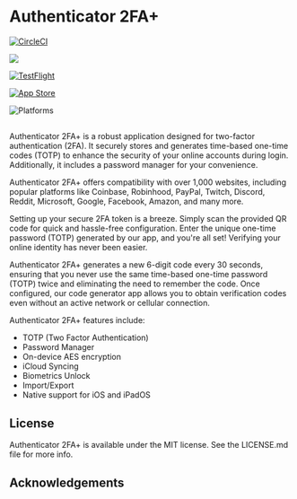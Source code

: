 # Authenticator 2FA+

[![CircleCI](https://dl.circleci.com/status-badge/img/gh/KelCodesStuff/Authenticator/tree/main.svg?style=shield)](https://dl.circleci.com/status-badge/redirect/gh/KelCodesStuff/Authenticator/tree/main)

<img src="https://img.shields.io/badge/Swift-5.9-orange.svg"/>

[![TestFlight](https://img.shields.io/badge/Join%20The%20TestFlight-blue)](https://testflight.apple.com/join/PDUIq4bp)

[![App Store](https://img.shields.io/badge/App%20Store-blue)](https://apps.apple.com/us/app/authenticator/)

![Platforms](https://img.shields.io/badge/Platform%20Compatibility-iOS%2016+%20|%20iPadOS%2016+-red?logo=apple&?color=red)

##

Authenticator 2FA+ is a robust application designed for two-factor authentication (2FA). It securely stores and generates time-based one-time codes (TOTP) to enhance the security of your online accounts during login. Additionally, it includes a password manager for your convenience.

Authenticator 2FA+ offers compatibility with over 1,000 websites, including popular platforms like Coinbase, Robinhood, PayPal, Twitch, Discord, Reddit, Microsoft, Google, Facebook, Amazon, and many more.

Setting up your secure 2FA token is a breeze. Simply scan the provided QR code for quick and hassle-free configuration. Enter the unique one-time password (TOTP) generated by our app, and you're all set! Verifying your online identity has never been easier.

Authenticator 2FA+ generates a new 6-digit code every 30 seconds, ensuring that you never use the same time-based one-time password (TOTP) twice and eliminating the need to remember the code. Once configured, our code generator app allows you to obtain verification codes even without an active network or cellular connection.

Authenticator 2FA+ features include:

- TOTP (Two Factor Authentication)
- Password Manager
- On-device AES encryption
- iCloud Syncing
- Biometrics Unlock
- Import/Export
- Native support for iOS and iPadOS

## License

Authenticator 2FA+ is available under the MIT license. See the LICENSE.md file for more info.

## Acknowledgements


